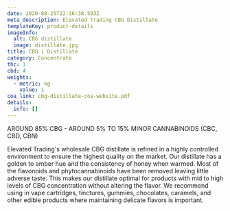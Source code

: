 ```yaml
---
date: 2020-08-25T22:16:38.593Z
meta_description: Elevated Trading CBG Distillate
templateKey: product-details
imageInfo:
  alt: CBG distillate
  image: distillate.jpg
title: CBG | Distillate
category: Concentrate
thc: 1
cbd: 4
weights:
  - metric: kg
    value: 1
coa_link: cbg-distillate-coa-website.pdf
details:
  info: []
---
```

AROUND 85% CBG - AROUND 5% TO 15% MINOR CANNABINOIDS (CBC, CBD, CBN)

Elevated Trading's wholesale CBG distillate is refined in a highly controlled environment to ensure the highest quality on the market. Our distillate has a golden to amber hue and the consistency of honey when warmed. Most of the flavonoids and phytocannabinoids have been removed leaving little adverse taste. This makes our distillate optimal for products with mid to high levels of CBG concentration without altering the flavor. We recommend using in vape cartridges, tinctures, gummies, chocolates, caramels, and other edible products where maintaining delicate flavors is important.
